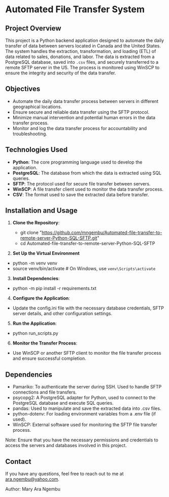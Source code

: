 # Automated File Transfer System

## Project Overview
This project is a Python backend application designed to automate the daily transfer of data between servers located in Canada and the United States. 
The system handles the extraction, transformation, and loading (ETL) of data related to sales, donations, and labor. The data is extracted from a PostgreSQL database, 
saved into `.csv` files, and securely transferred to a remote SFTP server in the US. The process is monitored using WinSCP to ensure the integrity and security of the data transfer.

## Objectives
- Automate the daily data transfer process between servers in different geographical locations.
- Ensure secure and reliable data transfer using the SFTP protocol.
- Minimize manual intervention and potential human errors in the data transfer process.
- Monitor and log the data transfer process for accountability and troubleshooting.

## Technologies Used
- **Python**: The core programming language used to develop the application.
- **PostgreSQL**: The database from which the data is extracted using SQL queries.
- **SFTP**: The protocol used for secure file transfer between servers.
- **WinSCP**: A file transfer client used to monitor the data transfer process.
- **CSV**: The format used to save the extracted data before transfer.

## Installation and Usage
1. **Clone the Repository**:
   - git clone "https://github.com/mngembu/Automated-file-transfer-to-remote-server-Python-SQL-SFTP.git"
   - cd Automated-file-transfer-to-remote-server-Python-SQL-SFTP

2. **Set Up the Virtual Environment** 
- python -m venv venv
- source venv/bin/activate  # On Windows, use `venv\Scripts\activate`

3. **Install Dependencies**:
- python -m pip install -r requirements.txt

4. **Configure the Application**:
- Update the config.ini file with the necessary database credentials, SFTP server details, and other configuration settings.

5. **Run the Application**:
- python run_scripts.py

6. **Monitor the Transfer Process**:
- Use WinSCP or another SFTP client to monitor the file transfer process and ensure successful completion.

## Dependencies
- Pamariko: To authenticate the server during SSH. Used to handle SFTP connections and file transfers.
- psycopg2: A PostgreSQL adapter for Python, used to connect to the PostgreSQL database and execute SQL queries.
- pandas: Used to manipulate and save the extracted data into .csv files.
- python-dotenv: For loading environment variables from a .env file (if used).
- WinSCP: External software used for monitoring the SFTP file transfer process.


Note:
Ensure that you have the necessary permissions and credentials to access the servers and databases involved in this project.


## Contact

If you have any questions, feel free to reach out to me at ara.ngembu@yahoo.com.

Author: Mary Ara Ngembu





   
